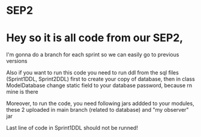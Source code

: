 # SEP2

# Hey so it is all code from our SEP2, 

I'm gonna do a branch for each sprint so we can easily go to previous versions

 Also if you want to run this code you need to run ddl from the sql files (Sprint1DDL, Sprint2DDL) first to create your copy of database, then in class ModelDatabase change static field to your database password, because rn mine is there

 Moreover, to run the code, you need following jars addded to your modules, these 2 uploaded in main branch (related to database) and "my observer" jar
 
 Last line of code in Sprint1DDL should not be runned!
